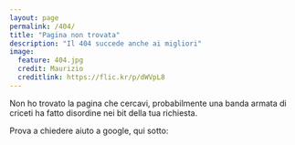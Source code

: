 ```yaml
---
layout: page
permalink: /404/
title: "Pagina non trovata"
description: "Il 404 succede anche ai migliori"
image:
  feature: 404.jpg
  credit: Maurizio
  creditlink: https://flic.kr/p/dWVpL8
---
```


Non ho trovato la pagina che cercavi, probabilmente una banda armata di criceti
ha fatto disordine nei bit della tua richiesta.

Prova a chiedere aiuto a google, qui sotto:

<script type="text/javascript">
  var GOOG_FIXURL_LANG = 'it';
  var GOOG_FIXURL_SITE = '{{ site.url }}'
</script>
<script type="text/javascript"
  src="http://linkhelp.clients.google.com/tbproxy/lh/wm/fixurl.js">
</script>
